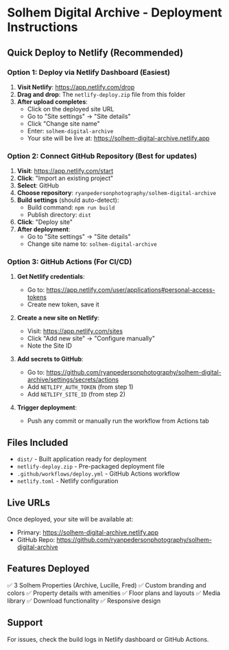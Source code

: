 # Solhem Digital Archive - Deployment Instructions

## Quick Deploy to Netlify (Recommended)

### Option 1: Deploy via Netlify Dashboard (Easiest)

1. **Visit Netlify**: https://app.netlify.com/drop
2. **Drag and drop**: The `netlify-deploy.zip` file from this folder
3. **After upload completes**:
   - Click on the deployed site URL
   - Go to "Site settings" → "Site details"
   - Click "Change site name" 
   - Enter: `solhem-digital-archive`
   - Your site will be live at: https://solhem-digital-archive.netlify.app

### Option 2: Connect GitHub Repository (Best for updates)

1. **Visit**: https://app.netlify.com/start
2. **Click**: "Import an existing project"
3. **Select**: GitHub
4. **Choose repository**: `ryanpedersonphotography/solhem-digital-archive`
5. **Build settings** (should auto-detect):
   - Build command: `npm run build`
   - Publish directory: `dist`
6. **Click**: "Deploy site"
7. **After deployment**:
   - Go to "Site settings" → "Site details"
   - Change site name to: `solhem-digital-archive`

### Option 3: GitHub Actions (For CI/CD)

1. **Get Netlify credentials**:
   - Go to: https://app.netlify.com/user/applications#personal-access-tokens
   - Create new token, save it

2. **Create a new site on Netlify**:
   - Visit: https://app.netlify.com/sites
   - Click "Add new site" → "Configure manually"
   - Note the Site ID

3. **Add secrets to GitHub**:
   - Go to: https://github.com/ryanpedersonphotography/solhem-digital-archive/settings/secrets/actions
   - Add `NETLIFY_AUTH_TOKEN` (from step 1)
   - Add `NETLIFY_SITE_ID` (from step 2)

4. **Trigger deployment**:
   - Push any commit or manually run the workflow from Actions tab

## Files Included

- `dist/` - Built application ready for deployment
- `netlify-deploy.zip` - Pre-packaged deployment file
- `.github/workflows/deploy.yml` - GitHub Actions workflow
- `netlify.toml` - Netlify configuration

## Live URLs

Once deployed, your site will be available at:
- Primary: https://solhem-digital-archive.netlify.app
- GitHub Repo: https://github.com/ryanpedersonphotography/solhem-digital-archive

## Features Deployed

✅ 3 Solhem Properties (Archive, Lucille, Fred)
✅ Custom branding and colors
✅ Property details with amenities
✅ Floor plans and layouts
✅ Media library
✅ Download functionality
✅ Responsive design

## Support

For issues, check the build logs in Netlify dashboard or GitHub Actions.